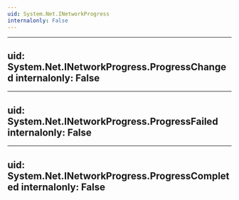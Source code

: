 ```yaml
---
uid: System.Net.INetworkProgress
internalonly: False
---
```


---
uid: System.Net.INetworkProgress.ProgressChanged
internalonly: False
---

---
uid: System.Net.INetworkProgress.ProgressFailed
internalonly: False
---

---
uid: System.Net.INetworkProgress.ProgressCompleted
internalonly: False
---
